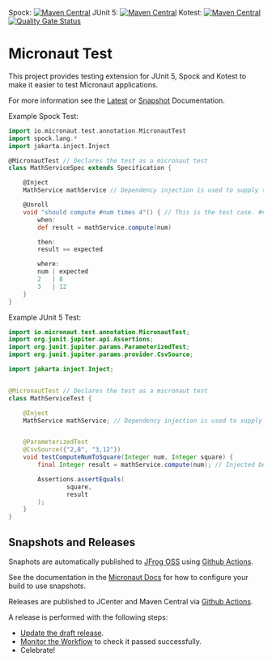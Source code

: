 Spock: [![Maven Central](https://maven-badges.herokuapp.com/maven-central/io.micronaut.test/micronaut-test-spock/badge.svg)](https://maven-badges.herokuapp.com/maven-central/io.micronaut.test/micronaut-test-spock)
JUnit 5: [![Maven Central](https://maven-badges.herokuapp.com/maven-central/io.micronaut.test/micronaut-test-junit5/badge.svg)](https://maven-badges.herokuapp.com/maven-central/io.micronaut.test/micronaut-test-junit5)
Kotest: [![Maven Central](https://maven-badges.herokuapp.com/maven-central/io.micronaut.test/micronaut-test-kotest/badge.svg)](https://maven-badges.herokuapp.com/maven-central/io.micronaut.test/micronaut-test-kotest)
[![Quality Gate Status](https://sonarcloud.io/api/project_badges/measure?project=micronaut-projects_micronaut-test&metric=alert_status)](https://sonarcloud.io/summary/new_code?id=micronaut-projects_micronaut-test)

# Micronaut Test

This project provides testing extension for JUnit 5, Spock and Kotest to make it easier to test Micronaut applications.

For more information see the [Latest](https://micronaut-projects.github.io/micronaut-test/latest/guide/index.html) or [Snapshot](https://micronaut-projects.github.io/micronaut-test/snapshot/guide/index.html) Documentation.

Example Spock Test:

```groovy
import io.micronaut.test.annotation.MicronautTest
import spock.lang.*
import jakarta.inject.Inject

@MicronautTest // Declares the test as a micronaut test
class MathServiceSpec extends Specification {

    @Inject
    MathService mathService // Dependency injection is used to supply the system under test

    @Unroll
    void "should compute #num times 4"() { // This is the test case. #num will be replaces by the values defined in the where: block
        when:
        def result = mathService.compute(num)

        then:
        result == expected

        where:
        num | expected
        2   | 8
        3   | 12
    }
}
```

Example JUnit 5 Test:

```java
import io.micronaut.test.annotation.MicronautTest;
import org.junit.jupiter.api.Assertions;
import org.junit.jupiter.params.ParameterizedTest;
import org.junit.jupiter.params.provider.CsvSource;

import jakarta.inject.Inject;


@MicronautTest // Declares the test as a micronaut test
class MathServiceTest {

    @Inject
    MathService mathService; // Dependency injection is used to supply the system under test


    @ParameterizedTest
    @CsvSource({"2,8", "3,12"})
    void testComputeNumToSquare(Integer num, Integer square) {
        final Integer result = mathService.compute(num); // Injected bean can be used in test case

        Assertions.assertEquals(
                square,
                result
        );
    }
}

```

## Snapshots and Releases

Snaphots are automatically published to [JFrog OSS](https://oss.jfrog.org/artifactory/oss-snapshot-local/) using [Github Actions](https://github.com/micronaut-projects/micronaut-test/actions).

See the documentation in the [Micronaut Docs](https://docs.micronaut.io/latest/guide/index.html#usingsnapshots) for how to configure your build to use snapshots.

Releases are published to JCenter and Maven Central via [Github Actions](https://github.com/micronaut-projects/micronaut-test/actions).

A release is performed with the following steps:

* [Update the draft release](https://github.com/micronaut-projects/micronaut-test/releases).
* [Monitor the Workflow](https://github.com/micronaut-projects/micronaut-test/actions?query=workflow%3ARelease) to check it passed successfully.
* Celebrate!
